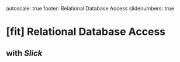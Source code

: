 autoscale: true
footer: Relational Database Access
slidenumbers: true

# [fit] **Relational Database Access**
## with _Slick_
